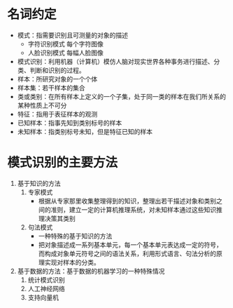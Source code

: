 # 名词约定
* 模式：指需要识别且可测量的对象的描述
	* 字符识别模式    每个字符图像
	* 人脸识别模式    每幅人脸图像
* 模式识别：利用机器（计算机）模仿人脑对现实世界各种事务进行描述、分类、判断和识别的过程。
* 样本：所研究对象的一个个体
* 样本集：若干样本的集合
* 类或类别：在所有样本上定义的一个子集，处于同一类的样本在我们所关系的某种性质上不可分
* 特征：指用于表征样本的观测
* 已知样本：指事先知到类别标号的样本
* 未知样本：指类别标号未知，但是特征已知的样本
# 模式识别的主要方法
1. 基于知识的方法
	1. 专家模式
		* 根据从专家那里收集整理得到的知识，整理出若干描述对象和类别之间的准则，建立一定的计算机推理系统，对未知样本通过这些知识推理决策其类别
	2. 句法模式
		* 一种特殊的基于知识的方法
		* 把对象描述成一系列基本单元，每一个基本单元表达成一定的符号，而构成对象单元符号之间的语法关系，利用形式语言、句法分析的原理实现对样本的分类。
1. 基于数据的方法：基于数据的机器学习的一种特殊情况
	1. 统计模式识别
	2. 人工神经网络
	3. 支持向量机
